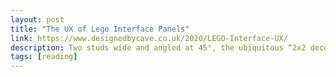 ```yaml
---
layout: post
title: "The UX of Lego Interface Panels"
link: https://www.designedbycave.co.uk/2020/LEGO-Interface-UX/
description: Two studs wide and angled at 45°, the ubiquitous “2x2 decorated slope” is a LEGO minifigure’s interface to the world.
tags: [reading]
---
```

